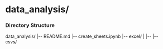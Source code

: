 # data_analysis/

### Directory Structure 

data_analysis/
|-- README.md
|-- create_sheets.ipynb
|-- excel/
|   |-- 
|-- csvs/